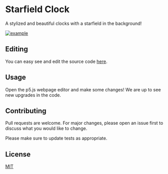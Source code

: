 # Starfield Clock

A stylized and beautiful clocks with a starfield in the background!

[![example](https://raw.githubusercontent.com/CatalaHD/Clocks/master/examples/exampleStarfield.png)](https://catalahd.github.io/Clocks/Starfield)

## Editing

You can easy see and edit the source code [here](https://editor.p5js.org/thecatalahd/sketches/n75-txP0w).

## Usage

Open the p5.js webpage editor and make some changes! We are up to see new upgrades in the code.

## Contributing

Pull requests are welcome. For major changes, please open an issue first to discuss what you would like to change.

Please make sure to update tests as appropriate.

## License

[MIT](https://github.com/CatalaHD/Clocks/blob/master/LICENSE)
